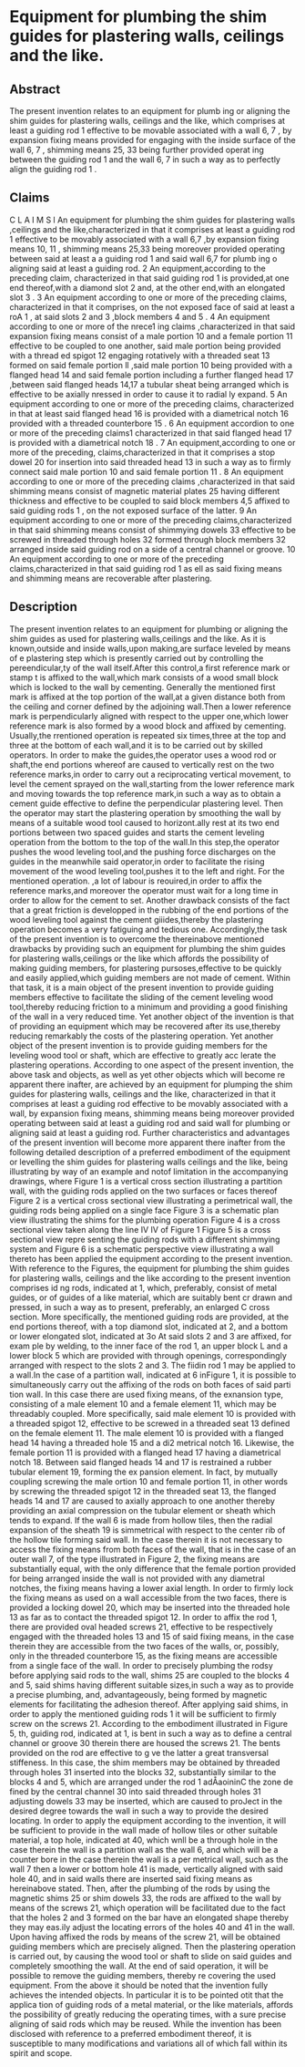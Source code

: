 # Equipment for plumbing the shim guides for plastering walls, ceilings and the like.

## Abstract
The present invention relates to an equipment for plumb ing or aligning the shim guides for plastering walls, ceilings and the like, which comprises at least a guiding rod 1 effective to be movable associated with a wall 6, 7 , by expansion fixing means provided for engaging with the inside surface of the wall 6, 7 , shimming means 25, 33 being further provided operat ing between the guiding rod 1 and the wall 6, 7 in such a way as to perfectly align the guiding rod 1 .

## Claims
C L A I M S l An equipment for plumbing the shim guides for plastering walls ,ceilings and the like,characterized in that it comprises at least a guiding rod 1 effective to be movably associated with a wall 6,7 ,by expansion fixing means 10, 11 , shimming means 25,33 being moreover provided operating between said at least a a guiding rod 1 and said wall 6,7 for plumb ing o aligning said at least a guiding rod. 2 An equipment,according to the preceding claim, characterized in that said guiding rod 1 is provided,at one end thereof,with a diamond slot 2 and, at the other end,with an elongated slot 3 . 3 An equipment according to one or more of the preceding claims, characterized in that it comprises, on the not exposed face of said at least a roA 1 , at said slots 2 and 3 ,block members 4 and 5 . 4 An equipment according to one or more of the nrece1 ing claims ,characterized in that said expansion fixing means consist of a male portion 10 and a female portion 11 effective to be coupled to one another, said male portion being provided with a thread ed spigot 12 engaging rotatively with a threaded seat 13 formed on said female portion ll ,said male portion 10 being provided with a flanged head 14 and said female portion including a further flanged head 17 ,between said flanged heads 14,17 a tubular sheat being arranged which is effective to be axially nressed in order to cause it to radial ly expand. 5 An equipment according to one or more of the preceding claims, characterized in that at least said flanged head 16 is provided with a diametrical notch 16 provided with a threaded counterbore 15 . 6 An equipment accordion to one or more of the preceding claims1 characterized in that said flanged head 17 is provided with a diametrical notch 18 . 7 An equipment,according to one or more of the preceding, claims,characterized in that it comprises a stop dowel 20 for insertion into said threaded head 13 in such a way as to firmly connect said male portion 10 and said female portion 11 . 8 An equipment according to one or more of the preceding claims ,characterized in that said shimming means consist of magnetic material plates 25 having different thickness and effective to be coupled to said block members 4,5 affixed to said guiding rods 1 , on the not exposed surface of the latter. 9 An equipment according to one or more of the preceding claims,characterized in that said shimming means consist of shimmying dowels 33 effective to be screwed in threaded through holes 32 formed through block members 32 arranged inside said guiding rod on a side of a central channel or groove. 10 An equipment according to one or more of the preceding claims,characterized in that said guiding rod 1 as ell as said fixing means and shimming means are recoverable after plastering.

## Description
The present invention relates to an equipment for plumbing or aligning the shim guides as used for plastering walls,ceilings and the like. As it is known,outside and inside walls,upon making,are surface leveled by means of e plastering step which is presently carried out by controlling the pereendicular,ty of the wall itself.After this control,a first reference mark or stamp t is affixed to the wall,which mark consists of a wood small block which is locked to the wall by cementing. Generally the mentioned first mark is affixed at the top portion of the wall,at a given distance both from the ceiling and corner defined by the adjoining wall.Then a lower reference mark is perpendicularly aligned with respect to the upper one,which lower reference mark is also formed by a wood block and affixed by cementing. Usually,the rrentioned operation is repeated six times,three at the top and three at the bottom of each wall,and it is to be carried out by skilled operators. In order to make the guides,the operator uses a wood rod or shaft,the end portions whereof are caused to vertically rest on the two reference marks,in order to carry out a reciprocating vertical movement, to level the cement sprayed on the wall,starting from the lower reference mark and moving towards the top reference mark,in such a way as to obtain a cement guide effective to define the perpendicular plastering level. Then the operator may start the plastering operation by smoothing the wall by means of a suitable wood tool caused to horizont.ally rest at its two end portions between two spaced guides and starts the cement leveling operation from the bottom to the top of the wall.In this step,the operator pushes the wood leveling tool,and the pushing force discharges on the guides in the meanwhile said operator,in order to facilitate the rising movement of the wood leveling tool,pushes it to the left and right. For the mentioned operation. ,a lot of labour is reouired,in order to affix the reference marks,and moreover the operator must wait for a long time in order to allow for the cement to set. Another drawback consists of the fact that a great friction is developped in the rubbing of the end portions of the wood leveling tool against the cement giiides,thereby the plastering operation becomes a very fatiguing and tedious one. Accordingly,the task of the present invention is to overcome the thereinabove mentioned drawbacks by providing such an equipment for plumbing the shim guides for plastering walls,ceilings or the like which affords the possibility of making guiding members, for plastering pursoses,effective to be quickly and easily applied,which guiding members are not made of cement. Within that task, it is a main object of the present invention to provide guiding members effective to facilitate the sliding of the cement leveling wood tool,thereby reducing friction to a minimum and providing a good finishing of the wall in a very reduced time. Yet another object of the invention is that of providing an equipment which may be recovered after its use,thereby reducing remarkably the costs of the plastering operation. Yet another object of the present invention is to provide guiding members for the leveling wood tool or shaft, which are effective to greatly acc lerate the plastering operations. According to one aspect of the present invention, the above task and objects, as well as yet other objects which will become re apparent there inafter, are achieved by an equipment for plumping the shim guides for plastering walls, ceilings and the like, characterized in that it comprises at least a guiding rod effective to be movably associated with a wall, by expansion fixing means, shimming means being moreover provided operating between said at least a guiding rod and said wall for plumbing or aligning said at least a guiding rod. Further characteristics and advantages of the present invention will become more apparent there inafter from the following detailed description of a preferred embodiment of the equipment or levelling the shim guides for plastering walls ceilings and the like, being illustrating by way of an example and notof limitation in the accompanying drawings, where Figure 1 is a vertical cross section illustrating a partition wall, with the guiding rods applied on the two surfaces or faces thereof Figure 2 is a vertical cross sectional view illustrating a perimetrical wall, the guiding rods being applied on a single face Figure 3 is a schematic plan view illustrating the shims for the plumbing operation Figure 4 is a cross sectional view taken along the line IV IV of Figure 1 Figure 5 is a cross sectional view repre senting the guiding rods with a different shimmying system and Figure 6 is a schematic perspective view illustrating a wall thereto has been applied the equipment according to the present invention. With reference to the Figures, the equipment for plumbing the shim guides for plastering walls, ceilings and the like according to the present invention comprises id ng rods, indicated at 1, which, preferably, consist of metal guides, or of guides of a like material, which are suitably bent cr drawn and pressed, in such a way as to present, preferably, an enlarged C cross section. More specifically, the mentioned guiding rods are provided, at the end portions thereof, with a top diamond slot, indicated at 2, and a bottom or lower elongated slot, indicated at 3o At said slots 2 and 3 are affixed, for exam ple by welding, to the inner face of the rod 1, an upper block L and a lower block 5 which are provided with through openings, correspondingly arranged with respect to the slots 2 and 3. The fiidin rod 1 may be applied to a wall.In the case of a partition wall, indicated at 6 inFigure 1, it is possible to simultaneously carry out the affixing of the rods on both faces of said parti tion wall. In this case there are used fixing means, of the exnansion type, consisting of a male element 10 and a female element 11, which may be threadably coupled. More specifically, said male element 10 is provided with a threaded spigot 12, effective to be screwed in a threaded seat 13 defined on the female element 11. The male element 10 is provided with a flanged head 14 having a threaded hole 15 and a di2 metrical notch 16. Likewise, the female portion 11 is provided with a flanged head 17 having a diametrical notch 18. Between said flanged heads 14 and 17 is restrained a rubber tubular element 19, forming the ex pansion element. In fact, by mutually coupling screwing the male ortion 10 and female portion 11, in other words by screwing the threaded spigot 12 in the threaded seat 13, the flanged heads 14 and 17 are caused to axially approach to one another thereby providing an axial compression on the tubular element or sheath which tends to expand. If the wall 6 is made from hollow tiles, then the radial expansion of the sheath 19 is simmetrical with respect to the center rib of the hollow tile forming said wall. In the case therein it is not necessary to access the fixing means from both faces of the wall, that is in the case of an outer wall 7, of the type illustrated in Figure 2, the fixing means are substantially equal, with the only difference that the female portion provided for being arranged inside the wall is not provided with any diametral notches, the fixing means having a lower axial length. In order to firmly lock the fixing means as used on a wall accessible from the two faces, there is provided a locking dowel 20, which may be inserted into the threaded hole 13 as far as to contact the threaded spigot 12. In order to affix the rod 1, there are provided oval headed screws 21, effective to be respectively engaged with the threaded holes 13 and 15 of said fixing means, in the case therein they are accessible from the two faces of the walls, or, possibly, only in the threaded counterbore 15, as the fixing means are accessible from a single face of the wall. In order to precisely plumbing the rodsy before applying said rods to the wall, shims 25 are coupled to the blocks 4 and 5, said shims having different suitable sizes,in such a way as to provide a precise plumbing, and, advantageously, being formed by magnetic elements for facilitating the adhesion thereof. After applying said shims, in order to apply the mentioned guiding rods 1 it will be sufficient to firmly screw on the screws 21. According to the embodiment illustrated in Figure 5, th, guiding rod, indicated at 1, is bent in such a way as to define a central channel or groove 30 therein there are housed the screws 21. The bents provided on the rod are effective to g ve the latter a great transversal stiffeness. In this case, the shim members may be obtained by threaded through holes 31 inserted into the blocks 32, substantially similar to the blocks 4 and 5, which are arranged under the rod 1 adÅaoininC the zone de fined by the central channel 30 into said threaded through holes 31 adjusting dowels 33 may be inserted, which are caused to proJect in the desired degree towards the wall in such a way to provide the desired locating. In order to apply the equipment according to the invention, it will be sufficient to provide in the wall made of hollow tiles or other suitable material, a top hole, indicated at 40, which wnll be a through hole in the case therein the wall is a partition wall as the wall 6, and which will be a counter bore in the case therein the wall is a per metrical wall, such as the wall 7 then a lower or bottom hole 41 is made, vertically aligned with said hole 40, and in said walls there are inserted said fixing means as hereinabove stated. Then, after the plumbing of the rods by using the magnetic shims 25 or shim dowels 33, the rods are affixed to the wall by means of the screws 21, whiçh operation will be facilitated due to the fact that the holes 2 and 3 formed on the bar have an elongated shape thereby they may eas.ily adjust the locating errors of the holes 40 and 41 in the wall. Upon having affixed the rods by means of the screw 21, will be obtained guiding members which are precisely aligned. Then the plastering operation is carried out, by causing the wood tool or shaft to slide on said guides and completely smoothing the wall. At the end of said operation, it will be possible to remove the guiding members, thereby re covering the used equipment. From the above it should be noted that the invention fully achieves the intended objects. In particular it is to be pointed otit that the applica tion of guiding rods of a metal material, or the like materials, affords the possibility of greatly reducing the operating times, with a sure precise aligning of said rods which may be reused. While the invention has been disclosed with reference to a preferred embodiment thereof, it is susceptible to many modifications and variations all of which fall within its spirit and scope.